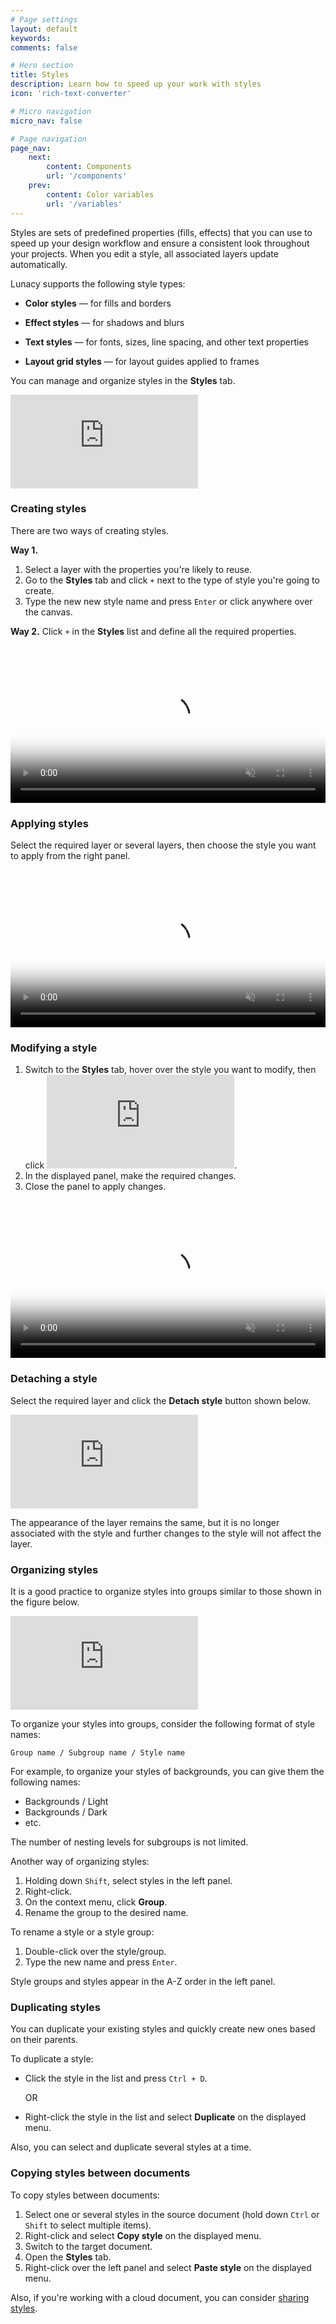 ```yaml
---
# Page settings
layout: default
keywords:
comments: false

# Hero section
title: Styles
description: Learn how to speed up your work with styles
icon: 'rich-text-converter'

# Micro navigation
micro_nav: false

# Page navigation
page_nav:
    next:
        content: Components
        url: '/components'
    prev:
        content: Color variables
        url: '/variables'
---
```


Styles are sets of predefined properties (fills, effects) that you can use to speed up your design workflow and ensure a consistent look throughout your projects. When you edit a style, all associated layers update automatically.

Lunacy supports the following style types:

- **Color styles** — for fills and borders

- **Effect styles** — for shadows and blurs

- **Text styles** — for fonts, sizes, line spacing, and other text properties

- **Layout grid styles** — for layout guides applied to frames

You can manage and organize styles in the **Styles** tab.

<embed type="image/svg+xml" alt="styles_tab" src="https://cdn-eu.icons8.com/docs/Dko8QE6mZ06fz2gAGGUBbA/B4vRzcgloEGqyUB7hUGTFg.svg" /> 


### Creating styles

There are two ways of creating styles.

**Way 1.**

1. Select a layer with the properties you're likely to reuse.
2. Go to the **Styles** tab and click `+` next to the type of style you're going to create.
3. Type the new new style name and press `Enter` or click anywhere over the canvas.

**Way 2.** Click `+` in the **Styles** list and define all the required properties.

<video autoplay="" muted="" loop="" playsinline="" width="100%" poster="/public/creating_stylesv12.png" height="auto"><source src="/public/creating_styles_v12.mp4" type="video/mp4"></video>



### Applying styles

Select the required layer or several layers, then choose the style you want to apply from the right panel.

<video autoplay="" muted="" loop="" playsinline="" width="100%" poster="/public/applying_styles_v12_ph.png" height="auto"><source src="/public/applying_styles_v12.mp4" type="video/mp4"></video>


### Modifying a style

1. Switch to the **Styles** tab, hover over the style you want to modify, then click <embed type="image/svg+xml" alt="Edit_icon" src="https://cdn-eu.icons8.com/docs/Dko8QE6mZ06fz2gAGGUBbA/ois3SsbaIE-VPWPJ6_gN-w.svg" />. 
2. In the displayed panel, make the required changes.
3. Close the panel to apply changes.


<video autoplay="" muted="" loop="" playsinline="" width="100%" poster="/public/editing_styles_v12_ph.png" height="auto"><source src="/public/editing_styles_v12.mp4" type="video/mp4"></video>



### Detaching a style

Select the required layer and click the **Detach style** button shown below.

<embed type="image/svg+xml" alt="detaching_styles" src="https://cdn-eu.icons8.com/docs/Dko8QE6mZ06fz2gAGGUBbA/k5f7tarviE6PmC2qMV4jig.svg" /> 


The appearance of the layer remains the same, but it is no longer associated with the style and further changes to the style will not affect the layer.

### Organizing styles

It is a good practice to organize styles into groups similar to those shown in the figure below.

<embed type="image/svg+xml" alt="organizing_stylesv12" src="https://cdn-eu.icons8.com/docs/Dko8QE6mZ06fz2gAGGUBbA/J2FHVidH90CQnS6vHLPreA.svg" /> 


To organize your styles into groups, consider the following format of style names:

`Group name / Subgroup name / Style name`  

For example, to organize your styles of backgrounds, you can give them the following names:

* Backgrounds / Light
* Backgrounds / Dark
* etc.

The number of nesting levels for subgroups is not limited.

Another way of organizing styles:

1. Holding down `Shift`, select styles in the left panel.
2. Right-click.
3. On the context menu, click **Group**.
4. Rename the group to the desired name.  

To rename a style or a style group:

1. Double-click over the style/group.
2. Type the new name and press `Enter`.

Style groups and styles appear in the A-Z order in the left panel.

### Duplicating styles

You can duplicate your existing styles and quickly create new ones based on their parents.

To duplicate a style:

* Click the style in the list and press `Ctrl + D`.

    OR
* Right-click the style in the list and select **Duplicate** on the displayed menu.

Also, you can select and duplicate several styles at a time.

### Copying styles between documents

To copy styles between documents:

1. Select one or several styles in the source document (hold down `Ctrl` or `Shift` to select multiple items).
2. Right-click and select **Copy style** on the displayed menu.
3. Switch to the target document.
4. Open the **Styles** tab.
5. Right-click over the left panel and select **Paste style** on the displayed menu.

Also, if you're working with a cloud document, you can consider <a href="https://lunacy.docs.icons8.com/sharedlibraries/" target="_blank">sharing styles</a>.

